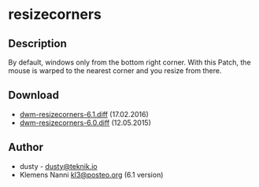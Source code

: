 resizecorners
=============

Description
-----------
By default, windows only from the bottom right corner. With this Patch, the
mouse is warped to the nearest corner and you resize from there.

Download
--------
* [dwm-resizecorners-6.1.diff](dwm-resizecorners-6.1.diff) (17.02.2016)
* [dwm-resizecorners-6.0.diff](dwm-resizecorners-6.0.diff) (12.05.2015)

Author
------
* dusty - <dusty@teknik.io>
* Klemens Nanni <kl3@posteo.org> (6.1 version)
